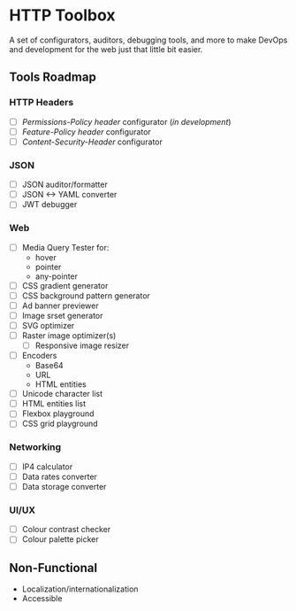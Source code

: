 HTTP Toolbox
============

A set of configurators, auditors, debugging tools, and more to make DevOps and development for the web just that little bit easier.

Tools Roadmap
-------------

### HTTP Headers
- [ ] _Permissions-Policy header_ configurator (_in development_)
- [ ] _Feature-Policy header_ configurator
- [ ] _Content-Security-Header_ configurator

### JSON
- [ ] JSON auditor/formatter
- [ ] JSON <-> YAML converter
- [ ] JWT debugger

### Web
- [ ] Media Query Tester for:
  - hover
  - pointer
  - any-pointer
- [ ] CSS gradient generator
- [ ] CSS background pattern generator
- [ ] Ad banner previewer
- [ ] Image srset generator
- [ ] SVG optimizer
- [ ] Raster image optimizer(s)
  - [ ] Responsive image resizer
- [ ] Encoders
  - Base64
  - URL
  - HTML entities
- [ ] Unicode character list
- [ ] HTML entities list
- [ ] Flexbox playground
- [ ] CSS grid playground

### Networking
- [ ] IP4 calculator
- [ ] Data rates converter
- [ ] Data storage converter

### UI/UX
- [ ] Colour contrast checker
- [ ] Colour palette picker

Non-Functional
--------------

- Localization/internationalization
- Accessible
